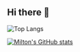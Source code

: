 ## Hi there 👋

<!--
**miltonvento/miltonvento** is a ✨ _special_ ✨ repository because its `README.md` (this file) appears on your GitHub profile.

Here are some ideas to get you started:

- 🔭 I’m currently working on ...
- 🌱 I’m currently learning ...
- 👯 I’m looking to collaborate on ...
- 🤔 I’m looking for help with ...
- 💬 Ask me about ...
- 📫 How to reach me: ...
- 😄 Pronouns: ...
- ⚡ Fun fact: ...
-->

![Top Langs](https://github-readme-stats-iota-jade-55.vercel.app/api/top-langs/?username=miltonvento&size_weight=0.5&count_weight=0.5)

[![Milton's GitHub stats](https://github-readme-stats-iota-jade-55.vercel.app/api?username=miltonvento&show_icons=true&theme=dark&include_all_commits=true&rank_icon=github)](https://github.com/miltonvento/github-readme-stats)
